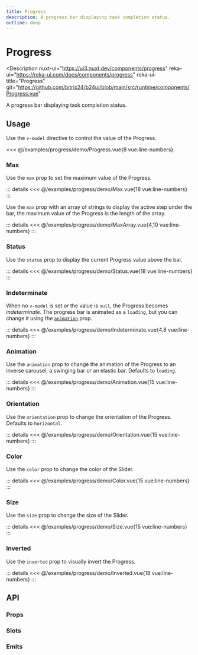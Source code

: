 ```yaml
---
title: Progress
description: A progress bar displaying task completion status.
outline: deep
---
```

<script setup>
import ProgressExample from '/examples/progress/Progress.vue';
import MaxExample from '/examples/progress/Max.vue';
import MaxArrayExample from '/examples/progress/MaxArray.vue';
import StatusExample from '/examples/progress/Status.vue';
import IndeterminateExample from '/examples/progress/Indeterminate.vue';
import AnimationExample from '/examples/progress/Animation.vue';
import OrientationExample from '/examples/progress/Orientation.vue';
import ColorExample from '/examples/progress/Color.vue';
import SizeExample from '/examples/progress/Size.vue';
import InvertedExample from '/examples/progress/Inverted.vue';
</script>
# Progress

<Description
  nuxt-ui="https://ui3.nuxt.dev/components/progress"
  reka-ui="https://reka-ui.com/docs/components/progress"
  reka-ui-title="Progress"
  git="https://github.com/bitrix24/b24ui/blob/main/src/runtime/components/Progress.vue"
>
  A progress bar displaying task completion status.
</Description>

## Usage

Use the `v-model` directive to control the value of the Progress.

<div class="lg:min-h-[160px]">
  <ClientOnly>
    <ProgressExample />
  </ClientOnly>
</div>

<<< @/examples/progress/demo/Progress.vue{8 vue:line-numbers}

### Max

Use the `max` prop to set the maximum value of the Progress.

<div class="lg:min-h-[275px]">
  <ClientOnly>
    <MaxExample />
  </ClientOnly>
</div>

::: details
<<< @/examples/progress/demo/Max.vue{18 vue:line-numbers}
:::

Use the `max` prop with an array of strings to display the active step under the bar, the maximum value of the Progress is the length of the array.

<div class="lg:min-h-[160px]">
  <ClientOnly>
    <MaxArrayExample />
  </ClientOnly>
</div>

::: details
<<< @/examples/progress/demo/MaxArray.vue{4,10 vue:line-numbers}
:::

### Status

Use the `status` prop to display the current Progress value above the bar.

<div class="lg:min-h-[275px]">
  <ClientOnly>
    <StatusExample />
  </ClientOnly>
</div>

::: details
<<< @/examples/progress/demo/Status.vue{18 vue:line-numbers}
:::

### Indeterminate

When no `v-model` is set or the value is `null`, the Progress becomes _indeterminate_. The progress bar is animated as a `loading`, but you can change it using the [`animation`](#animation) prop.

<div class="lg:min-h-[160px]">
  <ClientOnly>
    <IndeterminateExample />
  </ClientOnly>
</div>

::: details
<<< @/examples/progress/demo/Indeterminate.vue{4,8 vue:line-numbers}
:::

### Animation

Use the `animation` prop to change the animation of the Progress to an inverse carousel, a swinging bar or an elastic bar. Defaults to `loading`.

<div class="lg:min-h-[275px]">
  <ClientOnly>
    <AnimationExample />
  </ClientOnly>
</div>

::: details
<<< @/examples/progress/demo/Animation.vue{15 vue:line-numbers}
:::

### Orientation

Use the `orientation` prop to change the orientation of the Progress. Defaults to `horizontal`.

<div class="lg:min-h-[275px]">
  <ClientOnly>
    <OrientationExample />
  </ClientOnly>
</div>

::: details
<<< @/examples/progress/demo/Orientation.vue{15 vue:line-numbers}
:::

### Color

Use the `color` prop to change the color of the Slider.

<div class="lg:min-h-[275px]">
  <ClientOnly>
    <ColorExample />
  </ClientOnly>
</div>

::: details
<<< @/examples/progress/demo/Color.vue{15 vue:line-numbers}
:::

### Size

Use the `size` prop to change the size of the Slider.

<div class="lg:min-h-[275px]">
  <ClientOnly>
    <SizeExample />
  </ClientOnly>
</div>

::: details
<<< @/examples/progress/demo/Size.vue{15 vue:line-numbers}
:::

### Inverted

Use the `inverted` prop to visually invert the Progress.

<div class="lg:min-h-[275px]">
  <ClientOnly>
    <InvertedExample />
  </ClientOnly>
</div>

::: details
<<< @/examples/progress/demo/Inverted.vue{18 vue:line-numbers}
:::

## API

### Props

<ComponentProps component="Progress" />

### Slots

<ComponentSlots component="Progress" />

### Emits

<ComponentEmits component="Progress" />

